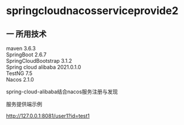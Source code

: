 # springcloudnacosserviceprovide2
## 一 所用技术
maven 3.6.3  
SpringBoot  2.6.7  
SpringCloudBootstrap 3.1.2  
Spring cloud alibaba 2021.0.1.0  
TestNG  7.5  
Nacos 2.1.0  


spring-cloud-alibaba结合nacos服务注册与发现  

服务提供端示例  

http://127.0.0.1:8081/user1?id=test1



